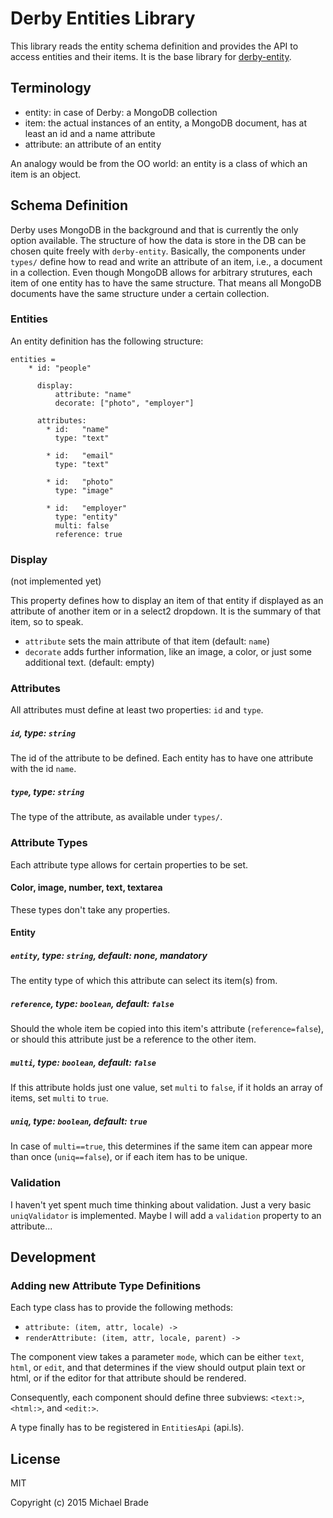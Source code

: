 # Derby Entities Library

This library reads the entity schema definition and provides the API to access entities and their items.
It is the base library for [derby-entity](TODO).


## Terminology

* entity: in case of Derby: a MongoDB collection
* item: the actual instances of an entity, a MongoDB document, has at least an id and a name attribute
* attribute: an attribute of an entity

An analogy would be from the OO world: an entity is a class of which an item is an object.


## Schema Definition

Derby uses MongoDB in the background and that is currently the only option available. The structure of how
the data is store in the DB can be chosen quite freely with `derby-entity`. Basically, the components under
`types/` define how to read and write an attribute of an item, i.e., a document in a collection. Even though
MongoDB allows for arbitrary strutures, each item of one entity has to have the same structure. That means
all MongoDB documents have the same structure under a certain collection.


### Entities

An entity definition has the following structure:

```ls
entities =
    * id: "people"

      display:
          attribute: "name"
          decorate: ["photo", "employer"]

      attributes:
        * id:   "name"
          type: "text"

        * id:   "email"  
          type: "text"

        * id:   "photo"
          type: "image"

        * id:   "employer"
          type: "entity"
          multi: false
          reference: true
```

### Display

(not implemented yet)

This property defines how to display an item of that entity if displayed as an attribute
of another item or in a select2 dropdown. It is the summary of that item, so to speak.

* `attribute` sets the main attribute of that item (default: `name`)
* `decorate` adds further information, like an image, a color, or just some additional text.
  (default: empty)


### Attributes

All attributes must define at least two properties: `id` and `type`.


##### `id`, type: `string`

The id of the attribute to be defined. Each entity has to have one attribute with the id `name`.

##### `type`, type: `string`

The type of the attribute, as available under `types/`.


### Attribute Types

Each attribute type allows for certain properties to be set.

#### Color, image, number, text, textarea

These types don't take any properties.


#### Entity

##### `entity`, type: `string`, default: none, mandatory

The entity type of which this attribute can select its item(s) from.

##### `reference`, type: `boolean`, default: `false`

Should the whole item be copied into this item's attribute (`reference=false`), or should this attribute just be a reference to the other item.


##### `multi`, type: `boolean`, default: `false`

If this attribute holds just one value, set `multi` to `false`, if it holds an array of items, set
`multi` to `true`.

##### `uniq`, type: `boolean`, default: `true`

In case of `multi==true`, this determines if the same item can appear more than once (`uniq==false`), or
if each item has to be unique.


### Validation

I haven't yet spent much time thinking about validation. Just a very basic `uniqValidator` is implemented.
Maybe I will add a `validation` property to an attribute...


## Development

### Adding new Attribute Type Definitions

Each type class has to provide the following methods:

- `attribute: (item, attr, locale) ->`
- `renderAttribute: (item, attr, locale, parent) ->`

The component view takes a parameter `mode`, which can be either `text`, `html`, or `edit`, and that determines
if the view should output plain text or html, or if the editor for that attribute should be rendered.

Consequently, each component should define three subviews: `<text:>`, `<html:>`, and `<edit:>`.

A type finally has to be registered in `EntitiesApi` (api.ls).


## License

MIT

Copyright (c) 2015 Michael Brade
